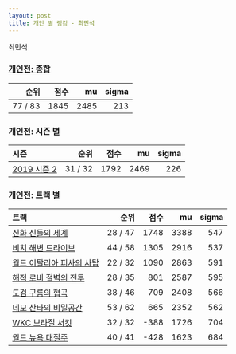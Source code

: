 ```yaml
---
layout: post
title: 개인 별 랭킹 - 최민석
---
```


최민석

### [개인전: 종합](../singles-full)

| 순위 | 점수 | mu | sigma |
|---:|---:|---:|---:|
| 77 / 83 | 1845 | 2485 | 213 |

### 개인전: 시즌 별

| 시즌 | 순위 | 점수 | mu | sigma |
|:---|---:|---:|---:|---:|
| [2019 시즌 2](../s2019_2) | 31 / 32 | 1792 | 2469 | 226 |

### 개인전: 트랙 별

| 트랙 | 순위 | 점수 | mu | sigma |
|:---|---:|---:|---:|---:|
| [신화 신들의 세계](../shinsegye) | 28 / 47 | 1748 | 3388 | 547 |
| [비치 해변 드라이브](../haebyun) | 44 / 58 | 1305 | 2916 | 537 |
| [월드 이탈리아 피사의 사탑](../pizza) | 22 / 32 | 1090 | 2863 | 591 |
| [해적 로비 절벽의 전투](../lobby) | 28 / 35 | 801 | 2587 | 595 |
| [도검 구름의 협곡](../hyupgog) | 38 / 46 | 709 | 2408 | 566 |
| [네모 산타의 비밀공간](../santa) | 53 / 62 | 665 | 2352 | 562 |
| [WKC 브라질 서킷](../brazil) | 32 / 32 | -388 | 1726 | 704 |
| [월드 뉴욕 대질주](../newyork) | 40 / 41 | -428 | 1623 | 684 |
